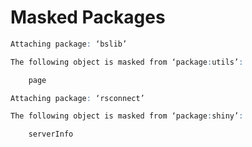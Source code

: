 # Masked Packages

```r
Attaching package: ‘bslib’

The following object is masked from ‘package:utils’:

    page
```


```r
Attaching package: ‘rsconnect’

The following object is masked from ‘package:shiny’:

    serverInfo
```
